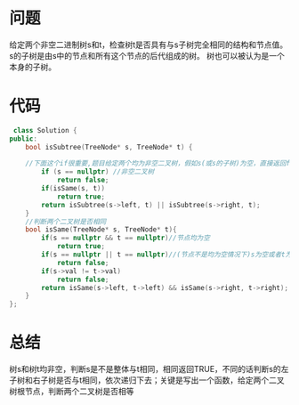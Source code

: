 # 问题 #
给定两个非空二进制树s和t，检查树t是否具有与s子树完全相同的结构和节点值。 s的子树是由s中的节点和所有这个节点的后代组成的树。 树也可以被认为是一个本身的子树。
# 代码 #
```C++
 class Solution {
public:
    bool isSubtree(TreeNode* s, TreeNode* t) {
        
    //下面这个if很重要,题目给定两个均为非空二叉树，假如s(或s的子树)为空，直接返回false)
        if (s == nullptr) //非空二叉树
            return false;
        if(isSame(s, t))
            return true;
        return isSubtree(s->left, t) || isSubtree(s->right, t);
    }
    //判断两个二叉树是否相同
    bool isSame(TreeNode* s, TreeNode* t){
        if(s == nullptr && t == nullptr)//节点均为空
            return true;
        if(s == nullptr || t == nullptr)//(节点不是均为空情况下)s为空或者t为空
            return false;
        if(s->val != t->val)
            return false;
        return isSame(s->left, t->left) && isSame(s->right, t->right);
    }
};
```

# 总结 #
树s和树t均非空，判断s是不是整体与t相同，相同返回TRUE，不同的话判断s的左子树和右子树是否与t相同，依次递归下去；关键是写出一个函数，给定两个二叉树根节点，判断两个二叉树是否相等